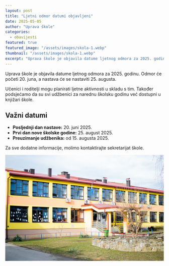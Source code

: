```yaml
---
layout: post
title: "Ljetni odmor datumi objavljeni"
date: 2025-05-05
author: "Uprava škole"
categories: 
  - obavijesti
featured: true
featured_image: "/assets/images/skola-1.webp"
thumbnail: "/assets/images/skola-1.webp"
excerpt: "Uprava škole je objavila datume ljetnog odmora za 2025. godinu. Odmor će početi 20. juna, a nastava će se nastaviti 25. augusta."
---
```


Uprava škole je objavila datume ljetnog odmora za 2025. godinu. Odmor će početi 20. juna, a nastava će se nastaviti 25. augusta. 

Učenici i roditelji mogu planirati ljetne aktivnosti u skladu s tim. Također podsjećamo da su svi udžbenici za narednu školsku godinu već dostupni u knjižari škole.

## Važni datumi

- **Posljednji dan nastave:** 20. juni 2025.
- **Prvi dan nove školske godine:** 25. august 2025.
- **Preuzimanje udžbenika:** od 15. augusta 2025.

Za sve dodatne informacije, molimo kontaktirajte sekretarijat škole.

![Škola tokom ljetnog raspusta](/assets/images/skola-1.webp)